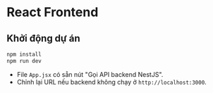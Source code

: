 # React Frontend

## Khởi động dự án

```bash
npm install
npm run dev
```

- File `App.jsx` có sẵn nút "Gọi API backend NestJS".
- Chỉnh lại URL nếu backend không chạy ở `http://localhost:3000`.
